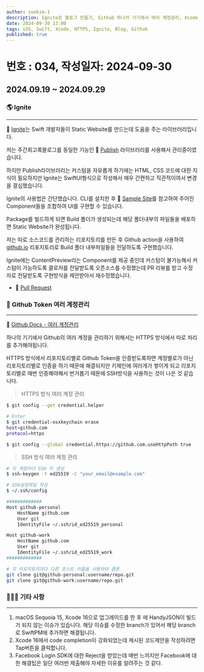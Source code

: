 ```yaml
---
author: sookim-1
description: Ignite로 블로그 만들기, Github 하나의 기기에서 여러 계정관리, Xcode 16 업그레이드, Facebook SDK 관련 Tip
date: 2024-09-30 13:00
tags: iOS, Swift, Xcode, HTTPS, Ignite, Blog, Github
published: true
---
```

# 번호 : 034, 작성일자: 2024-09-30
## 2024.09.19 ~ 2024.09.29
### 🌎 Ignite

---

🔗 [Ignite](https://github.com/twostraws/Ignite)는 Swift 개발자들이 Static Website를 만드는데 도움을 주는 라이브러리입니다.

저는 주간회고록블로그를 동일한 기능인 🔗 [Publish](https://github.com/JohnSundell/Publish) 라이브러리를 사용해서 관리중이였습니다.

하지만 Publish라이브러리는 커스텀을 자유롭게 하기에는 HTML, CSS 코드에 대한 지식이 필요하지만 Ignite는 SwiftUI형식으로 작성해서 매우 간편하고 직관적이여서 변경을 결심했습니다.

Ignite의 사용법은 간단했습니다. CLI를 설치한 후 🔗 [Sample Site](https://ignitesamples.hackingwithswift.com/)를 참고하여 주어진 Component들을 조합하여 UI를 구현할 수 있습니다.

Package를 빌드하게 되면 Build 폴더가 생성되는데 해당 폴더내부의 파일들을 배포하면 Static Website가 완성됩니다.

저는 따로 소스코드를 관리하는 리포지토리를 만든 후 Github action을 사용하여 [github.io](http://github.io) 리포지토리로 Build 폴더 내부파일들을 전달하도록 구현했습니다.

Ignite에는 ContentPreview라는 Component를 제공 중인데 커스텀이 불가능해서 커스텀이 가능하도록 클로저를 전달받도록 오픈소스를 수정했는데 PR 리뷰를 받고 수정자로 전달받도록 구현방식을 제안받아서 재수정했습니다.

- 🔗 [Pull Request](https://github.com/twostraws/Ignite/pull/129)

### 🔐 Github Token 여러 계정관리

---

🔗 [Github Docs - 여러 계정관리](https://docs.github.com/ko/account-and-profile/setting-up-and-managing-your-personal-account-on-github/managing-your-personal-account/managing-multiple-accounts)

하나의 기기에서 Github의 여러 계정을 관리하기 위해서는 HTTPS 방식에서 따로 처리를 추가해야됩니다.

HTTPS 방식에서 리포지토리별로 Github Token을 인증받도록하면 계정별로가 아닌 리포지토리별로 인증을 하기 때문에 해결되지만 키체인에 여러개가 쌓이게 되고 리포지토리별로 매번 인증해야해서 번거롭기 때문에 SSH방식을 사용하는 것이 나은 것 같습니다.

> HTTPS 방식 여러 계정 관리
> 

```bash
$ git config --get credential.helper

# Enter
$ git credential-osxkeychain erase
host=github.com
protocol=https

$ git config --global credential.https://github.com.useHttpPath true
```

> SSH 방식 여러 계정 관리
> 

```bash
# 각 계정마다 SSH 키 생성
$ ssh-keygen -t ed25519 -C "your_email@example.com"

# SSH설정파일 작성 
$ ~/.ssh/config

#############
Host github-personal
    HostName github.com
    User git
    IdentityFile ~/.ssh/id_ed25519_personal

Host github-work
    HostName github.com
    User git
    IdentityFile ~/.ssh/id_ed25519_work
#############

# 각 리포지토리마다 다른 호스트 이름을 사용하여 클론
git clone git@github-personal:username/repo.git
git clone git@github-work:username/repo.git
```

### 🙋🏻‍♂️ 기타 사항

---

1. macOS Sequoia 15, Xcode 16으로 업그레이드를 한 후 에 HandyJSON이 빌드가 되지 않는 이슈가 있습니다. 해당 이슈를 수정한 branch가 있어서 해당 branch로 SwiftPM에 추가하면 해결됩니다.
2. Xcode 16에서 code completion이 강화되었는데 제시된 코드제안을 작성하려면 Tap버튼을 클릭합니다.
3. Facebook Login SDK에 대한 Reject을 받았는데 매번 느끼지만 Facebook에 대한 해결팁은 일단 여러번 제출해야 자세한 이유를 알려주는 것 같다.
